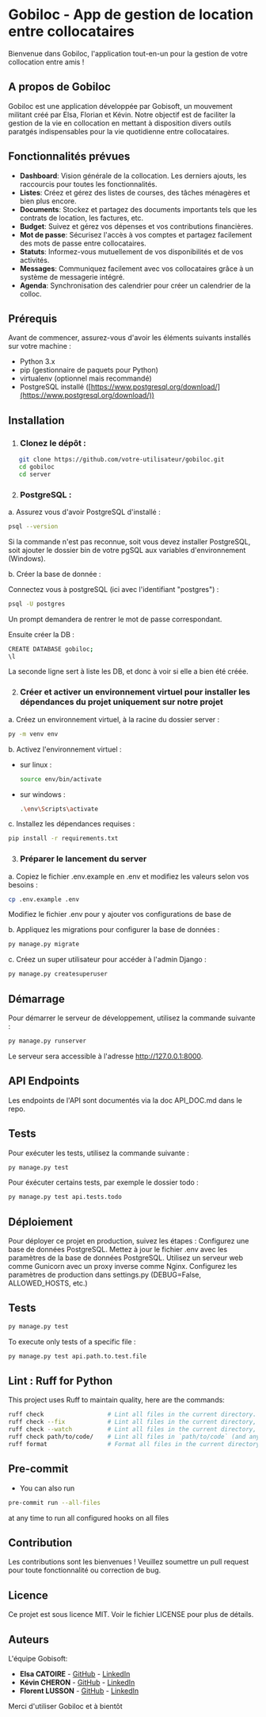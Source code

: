 # Gobiloc - App de gestion de location entre collocataires

Bienvenue dans Gobiloc, l'application tout-en-un pour la gestion de votre collocation entre amis !

## A propos de Gobiloc
Gobiloc est une application développée par Gobisoft, un mouvement militant créé par Elsa, Florian et Kévin. Notre objectif est de faciliter la gestion de la vie en collocation en mettant à disposition divers outils paratgés indispensables pour la vie quotidienne entre collocataires.

## Fonctionnalités prévues

- **Dashboard**: Vision générale de la collocation. Les derniers ajouts, les raccourcis pour toutes les fonctionnalités.
- **Listes**: Créez et gérez des listes de courses, des tâches ménagères et bien plus encore.
- **Documents**: Stockez et partagez des documents importants tels que les contrats de location, les factures, etc.
- **Budget**: Suivez et gérez vos dépenses et vos contributions financières.
- **Mot de passe**: Sécurisez l'accès à vos comptes et partagez facilement des mots de passe entre collocataires.
- **Statuts**: Informez-vous mutuellement de vos disponibilités et de vos activités.
- **Messages**: Communiquez facilement avec vos collocataires grâce à un système de messagerie intégré.
- **Agenda**: Synchronisation des calendrier pour créer un calendrier de la colloc.

## Prérequis

Avant de commencer, assurez-vous d'avoir les éléments suivants installés sur votre machine :
- Python 3.x
- pip (gestionnaire de paquets pour Python)
- virtualenv (optionnel mais recommandé)
- PostgreSQL installé ([https://www.postgresql.org/download/](https://www.postgresql.org/download/))

## Installation

1. ### Clonez le dépôt :
```bash
   git clone https://github.com/votre-utilisateur/gobiloc.git
   cd gobiloc
   cd server
```

2. ### PostgreSQL :

a. Assurez vous d'avoir PostgreSQL d'installé :

```bash
psql --version
```

Si la commande n'est pas reconnue, soit vous devez installer PostgreSQL, soit ajouter le dossier bin de votre pgSQL aux variables d'environnement (Windows).

b. Créer la base de donnée :

Connectez vous à postgreSQL (ici avec l'identifiant "postgres") :

```bash
psql -U postgres
```

Un prompt demandera de rentrer le mot de passe correspondant.

Ensuite créer la DB :

```bash
CREATE DATABASE gobiloc;
\l
```

La seconde ligne sert à liste les DB, et donc à voir si elle a bien été créée.

2. ### Créer et activer un environnement virtuel pour installer les dépendances du projet uniquement sur notre projet

a. Créez un environnement virtuel, à la racine du dossier server :
```bash
py -m venv env
```
b. Activez l'environnement virtuel :
- sur linux :
    ```bash
    source env/bin/activate
    ```
- sur windows :
    ```bash
    .\env\Scripts\activate
    ```
c. Installez les dépendances requises :
```bash
pip install -r requirements.txt
```

3. ### Préparer le lancement du server

a. Copiez le fichier .env.example en .env et modifiez les valeurs selon vos besoins :
```bash
cp .env.example .env
```
Modifiez le fichier .env pour y ajouter vos configurations de base de

b. Appliquez les migrations pour configurer la base de données :
```bash
py manage.py migrate
```
c. Créez un super utilisateur pour accéder à l'admin Django :
```bash
py manage.py createsuperuser
```

## Démarrage

Pour démarrer le serveur de développement, utilisez la commande suivante :
```bash
py manage.py runserver
```
Le serveur sera accessible à l'adresse http://127.0.0.1:8000.

## API Endpoints

Les endpoints de l'API sont documentés via la doc API_DOC.md dans le repo.

## Tests

Pour exécuter les tests, utilisez la commande suivante :
```bash
py manage.py test
```

Pour éxécuter certains tests, par exemple le dossier todo :
```bash
py manage.py test api.tests.todo
```

## Déploiement

Pour déployer ce projet en production, suivez les étapes :
Configurez une base de données PostgreSQL.
Mettez à jour le fichier .env avec les paramètres de la base de données PostgreSQL.
Utilisez un serveur web comme Gunicorn avec un proxy inverse comme Nginx.
Configurez les paramètres de production dans settings.py (DEBUG=False, ALLOWED_HOSTS, etc.)

## Tests

```bash
py manage.py test
```

To execute only tests of a specific file :

```bash
py manage.py test api.path.to.test.file
```

## Lint : Ruff for Python

This project uses Ruff to maintain quality, here are the commands:
```bash
ruff check                  # Lint all files in the current directory.
ruff check --fix            # Lint all files in the current directory, and fix any fixable errors.
ruff check --watch          # Lint all files in the current directory, and re-lint on change.
ruff check path/to/code/    # Lint all files in `path/to/code` (and any subdirectories).
ruff format                 # Format all files in the current directory.
```


## Pre-commit

- You can also run
```bash
pre-commit run --all-files
```
at any time to run all configured hooks on all files

## Contribution

Les contributions sont les bienvenues ! Veuillez soumettre un pull request pour toute fonctionnalité ou correction de bug.

## Licence

Ce projet est sous licence MIT. Voir le fichier LICENSE pour plus de détails.

## Auteurs
L'équipe Gobisoft:
- **Elsa CATOIRE** - [GitHub](https://github.com/elsacatoire) - [LinkedIn](https://www.linkedin.com/in/elsa-catoire-11402753/)
- **Kévin CHERON** - [GitHub](https://github.com/TheUtopy) - [LinkedIn](https://www.linkedin.com/in/kevin-cheron/)
- **Florent LUSSON** - [GitHub](https://github.com/FlorianLUSSON) - [LinkedIn](https://www.linkedin.com/in/florianlusson/)

Merci d'utiliser Gobiloc et à bientôt
